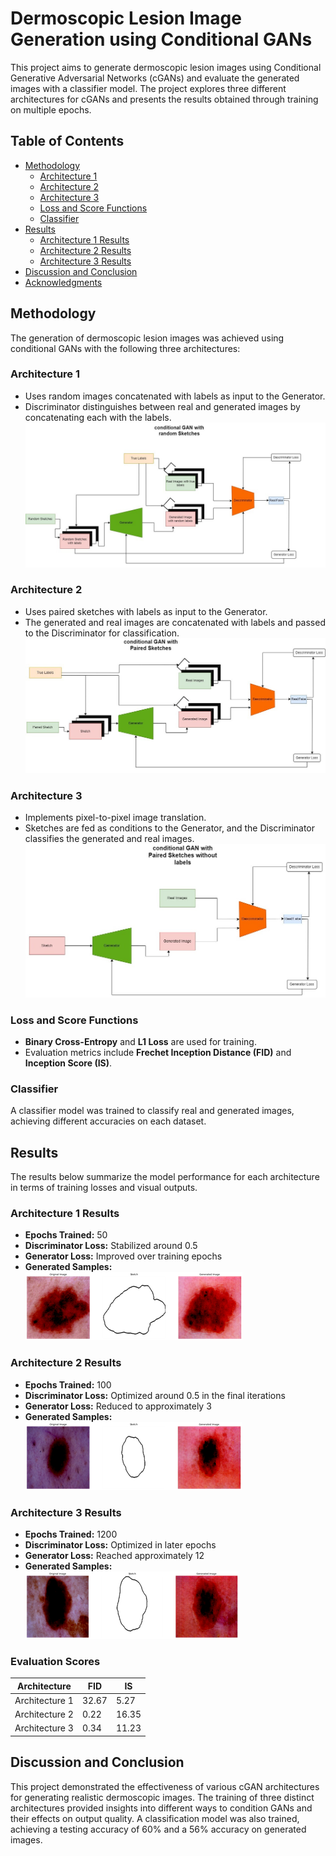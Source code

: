 # Dermoscopic Lesion Image Generation using Conditional GANs

This project aims to generate dermoscopic lesion images using Conditional Generative Adversarial Networks (cGANs) and evaluate the generated images with a classifier model. The project explores three different architectures for cGANs and presents the results obtained through training on multiple epochs.

## Table of Contents
- [Methodology](#methodology)
  - [Architecture 1](#architecture-1)
  - [Architecture 2](#architecture-2)
  - [Architecture 3](#architecture-3)
  - [Loss and Score Functions](#loss-and-score-functions)
  - [Classifier](#classifier)
- [Results](#results)
  - [Architecture 1 Results](#architecture-1-results)
  - [Architecture 2 Results](#architecture-2-results)
  - [Architecture 3 Results](#architecture-3-results)
- [Discussion and Conclusion](#discussion-and-conclusion)
- [Acknowledgments](#acknowledgments)

## Methodology

The generation of dermoscopic lesion images was achieved using conditional GANs with the following three architectures:

### Architecture 1
- Uses random images concatenated with labels as input to the Generator.
- Discriminator distinguishes between real and generated images by concatenating each with the labels.
![Architecture1](figures/conGANwithrandomsketches.jpg)

### Architecture 2
- Uses paired sketches with labels as input to the Generator.
- The generated and real images are concatenated with labels and passed to the Discriminator for classification.
![Architecture2](figures/conGANwithpairedsketches.jpg)

### Architecture 3
- Implements pixel-to-pixel image translation.
- Sketches are fed as conditions to the Generator, and the Discriminator classifies the generated and real images.
![Architecture3](figures/conGANwithpairedsketcheswolabels.jpg)

### Loss and Score Functions
- **Binary Cross-Entropy** and **L1 Loss** are used for training.
- Evaluation metrics include **Frechet Inception Distance (FID)** and **Inception Score (IS)**.

### Classifier
A classifier model was trained to classify real and generated images, achieving different accuracies on each dataset.

## Results

The results below summarize the model performance for each architecture in terms of training losses and visual outputs.

### Architecture 1 Results
- **Epochs Trained:** 50
- **Discriminator Loss:** Stabilized around 0.5
- **Generator Loss:** Improved over training epochs
- **Generated Samples:** 
![Result1N3](figures/Result1_N3.png)

### Architecture 2 Results
- **Epochs Trained:** 100
- **Discriminator Loss:** Optimized around 0.5 in the final iterations
- **Generator Loss:** Reduced to approximately 3
- **Generated Samples:** 
![Result2N3](figures/Result2_N3.png)


### Architecture 3 Results
- **Epochs Trained:** 1200
- **Discriminator Loss:** Optimized in later epochs
- **Generator Loss:** Reached approximately 12
- **Generated Samples:** 
![Result3N3](figures/Result3_N3.png)

### Evaluation Scores
| Architecture   | FID   | IS   |
|----------------|-------|------|
| Architecture 1 | 32.67 | 5.27 |
| Architecture 2 | 0.22  | 16.35 |
| Architecture 3 | 0.34  | 11.23 |

## Discussion and Conclusion
This project demonstrated the effectiveness of various cGAN architectures for generating realistic dermoscopic images. The training of three distinct architectures provided insights into different ways to condition GANs and their effects on output quality. A classification model was also trained, achieving a testing accuracy of 60% and a 56% accuracy on generated images.




